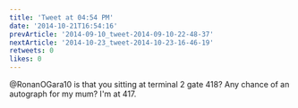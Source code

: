 ```yaml
---
title: 'Tweet at 04:54 PM'
date: '2014-10-21T16:54:16'
prevArticle: '2014-09-10_tweet-2014-09-10-22-48-37'
nextArticle: '2014-10-23_tweet-2014-10-23-16-46-19'
retweets: 0
likes: 0
---
```

@RonanOGara10 is that you sitting at terminal 2 gate 418? Any chance of an autograph for my mum? I'm at 417.